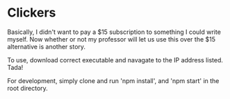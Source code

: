 # Clickers

Basically, I didn't want to pay a $15 subscription to something I could write myself. Now whether or not my professor will let us use this over the $15 alternative is another story.

To use, download correct executable and navagate to the IP address listed. Tada!

For development, simply clone and run 'npm install', and 'npm start' in the root directory.
